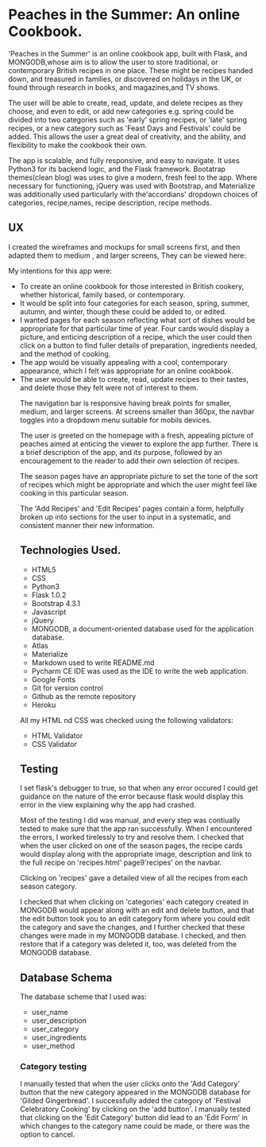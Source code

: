 <h1>Peaches in the Summer: An online Cookbook.</h1>
<p>'Peaches in the Summer' is an online cookbook app, built with Flask, and MONGODB,whose aim is to allow the user to store traditional, or contemporary British recipes in one place. These might be recipes handed down, and treasured in families, or discovered on holidays in the UK, or found through research in books, and magazines,and TV shows.</p>
<p>The user will be able to create, read, update, and delete recipes as they choose, and even to edit, or add new categories e.g. spring could be divided into two categories such as 'early' spring recipes, or 'late' spring recipes, or a new category such as 'Feast Days and Festivals' could be added. This allows the user a great deal of creativity, and the ability, and flexibility to make the cookbook their own.</p>
<p>The app is scalable, and fully responsive, and easy to navigate. It uses Python3 for its backend logic, and the Flask framework. Bootatrap themes(clean blog) was uses to give a modern, fresh feel to the app. Where necessary for functioning, jQuery was used with Bootstrap, and Materialize was additionally used particularly with the'accordians' dropdown choices of categories, recipe,names, recipe description, recipe methods.<p>
<h2>UX</h2>
<p>I created the wireframes and mockups for small screens first, and then adapted them to medium , and larger screens, They can be viewed here:</p>
<p>My intentions for this app were:</p>
<ul>
<li>To create an online cookbook for those interested in British cookery, whether historical, family based, or contemporary.
</li>
<li>It would be split into four categories for each season, spring, summer, autumn, and winter, though these could be added to, or edited.</li>
<li>I wanted pages for each season reflecting what sort of dishes would be appropriate for that particular time of year. Four cards would display a picture, and enticing description of a recipe, which the user could then click on a button to find fuller details of preparation, ingredients needed, and the method of cooking.</li>
<li>The app would be visually appealing with a cool, contemporary appearance, which I felt was appropriate for an online cookbook.</li
>
<li>The user would be able to create, read, update recipes to their tastes, and delete those they felt were not of interest to them.</li>
<p>The navigation bar is responsive having break points for smaller, medium, and larger screens. At screens smaller than 360px, the navbar toggles into a dropdown menu suitable for mobils devices.</p>
<p>The user is greeted on the homepage with a fresh, appealing picture of peaches aimed at enticing the viewer to explore the app further. There is a brief description of the app, and its purpose, followed by an encouragement to the reader to add their own selection of recipes.</p>
<p> The season pages have an appropriate picture to set the tone of the sort of recipes which might be appropriate and which the user might feel like cooking in this particular season.</p>
<p> The 'Add Recipes' and 'Edit Recipes' pages contain a form, helpfully broken up into sections for the user to input in a systematic, and consistent manner their new information.</p>
<h2>Technologies Used.</h2>
<ul>
<li>HTML5</li>
<li>CSS</li>
<li>Python3</li>
<li>Flask 1.0.2</li>
<li>Bootstrap 4.3.1</li>
<li>Javascript</li>
<li>jQuery</li>
<li>MONGODB, a document-oriented database used for the application database.</li>
<li>Atlas</li>
<li>Materialize</li>
<li>Markdown used to write README.md</li>
<li>Pycharm CE IDE was used as the IDE to write the web application.</li>
<li>Google Fonts</li>
<li>Git for version control</li>
<li>Github as the remote repository</li>
<li>Heroku</li>
</ul>
<p>All my HTML nd CSS was checked using the following validators:
<ul>
<li>HTML Validator</li>
<li>CSS Validator</li>
</ul>
<h2>Testing</h2>
<p>I set flask's debugger to true, so that when any error occured I could get guidance on the nature of the error because flask would display this error in the view explaining why the app had crashed.</p>
<p> Most of the testing I did was manual, and every step was contiually tested to make sure that the app ran successfully. When I encountered the errors, I worked tirelessly to try and resolve them. I checked that when the user clicked on one of the season pages, the recipe cards would display along with the appropriate image, description and link to the full recipe on 'recipes.html' page9'recipes' on the navbar.</p>
<p>Clicking on 'recipes' gave a detailed view of all the recipes from each season category.</p>
<p>I checked that when clicking on 'categories' each category created in MONGODB would appear along with an edit and delete button, and that the edit button took you to an edit category form where you could edit the category and save the changes, and I further checked that these changes were made in my MONGODB database. I checked, and then restore that if a category was deleted it, too, was deleted from the MONGODB database.</p>
<h2>Database Schema</h2>
<p>The database scheme that I used was:
<ul>
<li>
user_name
</li>
<li>user_description</li>
<li>user_category</li>
<li>user_ingredients</li>
<li>user_method</li>
</ul>
</p>
<h3>Category testing</h3>
<p>I manually tested that when the user clicks onto the 'Add Category' button that the new category appeared in the MONGODB database for 'Gilded Gingerbread'. I successfully added the category of 'Festival Celebratory Cooking' by clicking on the 'add button'. I manually tested that clicking on the 'Edit Category' button did lead to an 'Edit Form' in which changes to the category name could be made, or there was the option to cancel.</p>





